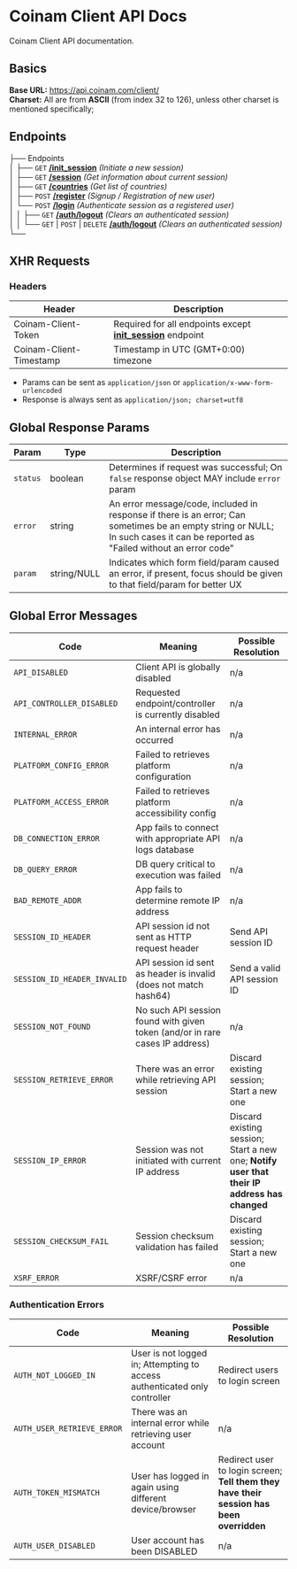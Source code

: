 # Coinam Client API Docs

Coinam Client API documentation.

## Basics

**Base URL:** https://api.coinam.com/client/  
**Charset:** All are from **ASCII** (from index 32 to 126), unless other charset is mentioned specifically;  


## Endpoints

├── Endpoints  
│   ├── `GET` [**/init_session**](endpoints/INIT_SESSION.md#get-init_session) *(Initiate a new session)*  
│   ├── `GET` [**/session**](endpoints/SESSION.md) *(Get information about current session)*  
│   ├── `GET` [**/countries**](endpoints/COUNTRIES.md) *(Get list of countries)*  
│   ├── `POST` [**/register**](endpoints/REGISTER.md) *(Signup / Registration of new user)*  
│   └── `POST` [**/login**](endpoints/LOGIN.md) *(Authenticate session as a registered user)*  
│   │   ├── `GET` [**/auth/logout**](endpoints/auth/LOGOUT.md) *(Clears an authenticated session)*  
│   │   └── `GET` | `POST` | `DELETE` [**/auth/logout**](endpoints/auth/LOGOUT.md) *(Clears an authenticated session)*  
└──  

## XHR Requests

### Headers

Header | Description
--- | ---
Coinam-Client-Token | Required for all endpoints except [**init_session**](endpoints/INIT_SESSION.md#get-init_session) endpoint
Coinam-Client-Timestamp | Timestamp in UTC (GMT+0:00) timezone

* Params can be sent as `application/json` or `application/x-www-form-urlencoded`
* Response is always sent as `application/json; charset=utf8`

## Global Response Params

Param | Type | Description
--- | --- | ---
`status` | boolean | Determines if request was successful; On `false` response object MAY include `error` param
`error` | string | An error message/code, included in response if there is an error; Can sometimes be an empty string or NULL; In such cases it can be reported as "Failed without an error code"
`param` | string/NULL | Indicates which form field/param caused an error, if present, focus should be given to that field/param for better UX

## Global Error Messages

Code | Meaning | Possible Resolution
--- | --- | ---
`API_DISABLED` | Client API is globally disabled | n/a
`API_CONTROLLER_DISABLED` | Requested endpoint/controller is currently disabled | n/a
`INTERNAL_ERROR` | An internal error has occurred | n/a
`PLATFORM_CONFIG_ERROR` | Failed to retrieves platform configuration | n/a
`PLATFORM_ACCESS_ERROR` | Failed to retrieves platform accessibility config | n/a
`DB_CONNECTION_ERROR` | App fails to connect with appropriate API logs database | n/a
`DB_QUERY_ERROR` | DB query critical to execution was failed | n/a
`BAD_REMOTE_ADDR` | App fails to determine remote IP address | n/a
`SESSION_ID_HEADER` | API session id not sent as HTTP request header | Send API session ID
`SESSION_ID_HEADER_INVALID` | API session id sent as header is invalid (does not match hash64) | Send a valid API session ID
`SESSION_NOT_FOUND` | No such API session found with given token (and/or in rare cases IP address) | n/a
`SESSION_RETRIEVE_ERROR` | There was an error while retrieving API session | Discard existing session; Start  a new one
`SESSION_IP_ERROR` | Session was not initiated with current IP address | Discard existing session; Start a new one; **Notify user that their IP address has changed**
`SESSION_CHECKSUM_FAIL` | Session checksum validation has failed | Discard existing session; Start a new one
`XSRF_ERROR` | XSRF/CSRF error | n/a

### Authentication Errors

Code | Meaning | Possible Resolution
--- | --- | ---
`AUTH_NOT_LOGGED_IN` | User is not logged in; Attempting to access authenticated only controller | Redirect users to login screen
`AUTH_USER_RETRIEVE_ERROR` | There was an internal error while retrieving user account | n/a
`AUTH_TOKEN_MISMATCH` | User has logged in again using different device/browser | Redirect user to login screen; **Tell them they have their session has been overridden**
`AUTH_USER_DISABLED` | User account has been DISABLED | n/a